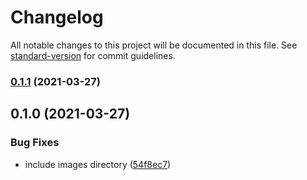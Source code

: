 # Changelog

All notable changes to this project will be documented in this file. See [standard-version](https://github.com/conventional-changelog/standard-version) for commit guidelines.

### [0.1.1](https://github.com/pahudnet/cdk-ecrpublic-gc/compare/v0.1.0...v0.1.1) (2021-03-27)

## 0.1.0 (2021-03-27)


### Bug Fixes

* include images directory ([54f8ec7](https://github.com/pahudnet/cdk-ecrpublic-gc/commit/54f8ec7dd6473ca4919253a1fa1f14584f5e75fe))
